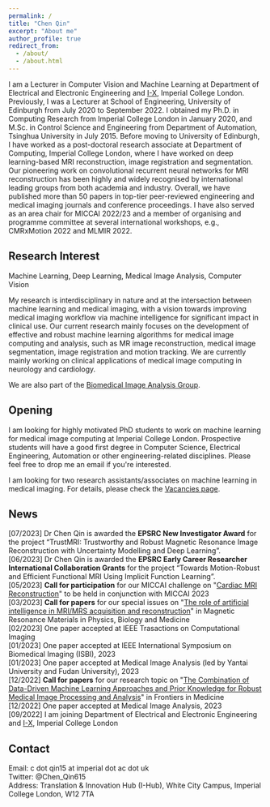 ```yaml
---
permalink: /
title: "Chen Qin"
excerpt: "About me"
author_profile: true
redirect_from: 
  - /about/
  - /about.html
---
```


I am a Lecturer in Computer Vision and Machine Learning at Department of Electrical and Electronic Engineering and [I-X](https://ix.imperial.ac.uk/), Imperial College London. Previously, I was a Lecturer at School of Engineering, University of Edinburgh from July 2020 to September 2022. I obtained my Ph.D. in Computing Research from Imperial College London in January 2020, and M.Sc. in Control Science and Engineering from Department of Automation, Tsinghua University in July 2015. Before moving to University of Edinburgh, I have worked as a post-doctoral research associate at Department of Computing, Imperial College London, where I have worked on deep learning-based MRI reconstruction, image registration and segmentation. Our pioneering work on convolutional recurrent neural networks for MRI reconstruction has been highly and widely recognised by international leading groups from both academia and industry. Overall, we have published more than 50 papers in top-tier peer-reviewed engineering and medical imaging journals and conference proceedings. I have also served as an area chair for MICCAI 2022/23 and a member of organising and programme committee at several international workshops, e.g., CMRxMotion 2022 and MLMIR 2022.

Research Interest
------
Machine Learning, Deep Learning, Medical Image Analysis, Computer Vision

My research is interdisciplinary in nature and at the intersection between machine learning and medical imaging, with a vision towards improving medical imaging workflow via machine intelligence for significant impact in clinical use. Our current research mainly focuses on the development of effective and robust machine learning algorithms for medical image computing and analysis, such as MR image reconstruction, medical image segmentation, image registration and motion tracking. We are currently mainly working on clinical applications of medical image computing in neurology and cardiology. 

We are also part of the [Biomedical Image Analysis Group](https://biomedia.doc.ic.ac.uk/).

Opening
------
I am looking for highly motivated PhD students to work on machine learning for medical image computing at Imperial College London. Prospective students will have a good first degree in Computer Science, Electrical Engineering, Automation or other engineering-related disciplines. Please feel free to drop me an email if you're interested.

I am looking for two research assistants/associates on machine learning in medical imaging. For details, please check the [Vacancies page](https://cq615.github.io/vacancies/).

News
------
\[07/2023\] Dr Chen Qin is awarded the **EPSRC New Investigator Award** for the project “TrustMRI: Trustworthy and Robust Magnetic Resonance Image Reconstruction with Uncertainty Modelling and Deep Learning”.\
\[06/2023\] Dr Chen Qin is awarded the **EPSRC Early Career Researcher International Collaboration Grants** for the project “Towards Motion-Robust and Efficient Functional MRI Using Implicit Function Learning”.\
\[05/2023\] **Call for participation** for our MICCAI challenge on "[Cardiac MRI Reconstruction](https://cmrxrecon.github.io/)" to be held in conjunction with MICCAI 2023\
\[03/2023\] **Call for papers** for our special issues on "[The role of artificial intelligence in MRI/MRS acquisition and reconstruction](https://www.springer.com/journal/10334/updates/24073742)" in Magnetic Resonance Materials in Physics, Biology and Medicine\
\[02/2023\] One paper accepted at IEEE Trasactions on Computational Imaging\
\[01/2023\] One paper accepted at IEEE International Symposium on Biomedical Imaging (ISBI), 2023\
\[01/2023\] One paper accepted at Medical Image Analysis (led by Yantai University and Fudan University), 2023\
\[12/2022\] **Call for papers** for our research topic on "[The Combination of Data-Driven Machine Learning Approaches and Prior Knowledge for Robust Medical Image Processing and Analysis](https://www.frontiersin.org/research-topics/49385/the-combination-of-data-driven-machine-learning-approaches-and-prior-knowledge-for-robust-medical-image-processing-and-analysis)" in Frontiers in Medicine\
\[12/2022\] One paper accepted at Medical Image Analysis, 2023\
\[09/2022\] I am joining Department of Electrical and Electronic Engineering and [I-X](https://ix.imperial.ac.uk/), Imperial College London


Contact
------
Email: c dot qin15 at imperial dot ac dot uk\
Twitter: @Chen_Qin615\
Address: Translation & Innovation Hub (I-Hub), White City Campus, Imperial College London, W12 7TA

